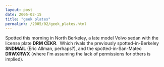 ```yaml
---
layout: post
date: 2005-02-15
title: "geek plates"
permalink: /2005/02/geek_plates.html
---
```


Spotted this morning in North Berkeley, a late model Volvo sedan with the license plate **DRM CEKR**.  Which rivals the previously spotted-in-Berkeley **SNDMAIL** (Eric Allman, perhaps?), and the spotted-in-San-Mateo **DRWXRWX** (where I'm assuming the lack of permissions for others is implied).